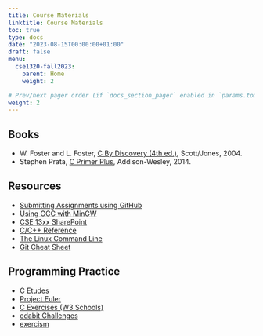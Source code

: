 ```yaml
---
title: Course Materials
linktitle: Course Materials
toc: true
type: docs
date: "2023-08-15T00:00:00+01:00"
draft: false
menu:
  cse1320-fall2023:
    parent: Home
    weight: 2

# Prev/next pager order (if `docs_section_pager` enabled in `params.toml`)
weight: 2
---
```


## Books

- W. Foster and L. Foster, [C By Discovery (4th ed.)](https://www.google.com/books/edition/C_by_Discovery/kgv1PQAACAAJ?hl=en), Scott/Jones, 2004.
- Stephen Prata, [C Primer Plus](https://www.google.com/books/edition/C_Primer_Plus/uzQ0AgAAQBAJ?hl=en&gbpv=0), Addison-Wesley, 2014.

## Resources

- [Submitting Assignments using GitHub](/notes/submitting_assignments_using_github/)
- [Using GCC with MinGW](https://code.visualstudio.com/docs/cpp/config-mingw)
- [CSE 13xx SharePoint](https://mavsuta.sharepoint.com/sites/cse13xx)
- [C/C++ Reference](https://en.cppreference.com/w/)
- [The Linux Command Line](http://linuxcommand.org/tlcl.php)
- [Git Cheat Sheet](https://education.github.com/git-cheat-sheet-education.pdf)

## Programming Practice

- [C Etudes](https://github.com/ajdillhoff/C-Etudes)
- [Project Euler](https://projecteuler.net/)
- [C Exercises (W3 Schools)](https://www.w3resource.com/c-programming-exercises/)
- [edabit Challenges](https://edabit.com/challenges)
- [exercism](https://exercism.io/)